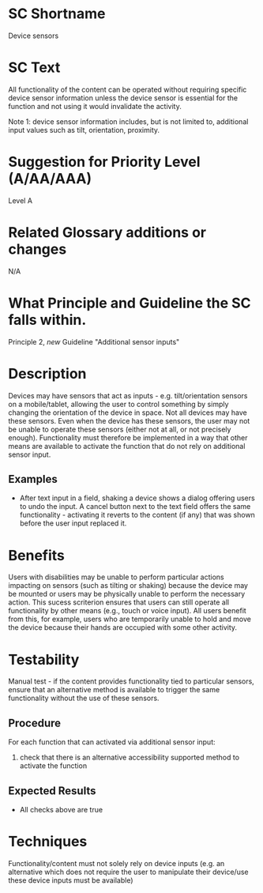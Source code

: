 # SC Shortname

Device sensors

# SC Text

All functionality of the content can be operated without requiring specific device sensor information unless the device sensor is essential for the function and not using it would invalidate the activity.

Note 1: device sensor information includes, but is not limited to, additional input values such as tilt, orientation, proximity.

# Suggestion for Priority Level (A/AA/AAA)

Level A

# Related Glossary additions or changes

N/A

# What Principle and Guideline the SC falls within.

Principle 2, *new* Guideline "Additional sensor inputs"

# Description

Devices may have sensors that act as inputs - e.g. tilt/orientation sensors on a mobile/tablet, allowing the user to control something by simply changing the orientation of the device in space. Not all devices may have these sensors. Even when the device has these sensors, the user may not be unable to operate these sensors (either not at all, or not precisely enough). Functionality must therefore be implemented in a way that other means are available to activate the function that do not rely on additional sensor input.

## Examples
* After text input in a field, shaking a device shows a dialog offering users to undo the input. A cancel button next to the text field offers the same functionality - activating it reverts to the content (if any) that was shown before the user input replaced it.

# Benefits

Users with disabilities may be unable to perform particular actions impacting on sensors (such as tilting or shaking) because the device may be mounted or users may be physically unable to perform the necessary action. This sucess scriterion ensures that users can still operate all functionality by other means (e.g., touch or voice input). All users benefit from this, for example, users who are temporarily unable to hold and move the device because their hands are occupied with some other activity.

# Testability

Manual test - if the content provides functionality tied to particular sensors, ensure that an alternative method is available to trigger the same functionality without the use of these sensors.

## Procedure
For each function that can activated via additional sensor input:

 1. check that there is an alternative accessibility supported method to activate the function

## Expected Results
 * All checks above are true

# Techniques

Functionality/content must not solely rely on device inputs (e.g. an alternative which does not require the user to manipulate their device/use these device inputs must be available)
